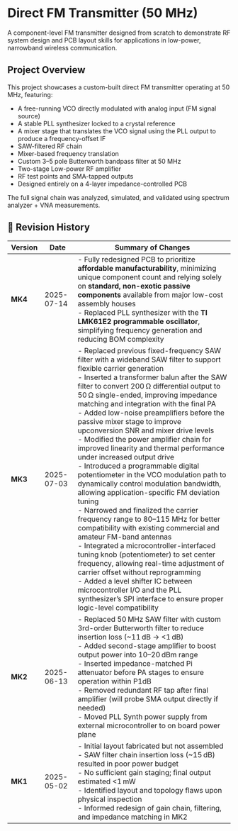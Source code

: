 # Direct FM Transmitter (50 MHz)

A component-level FM transmitter designed from scratch to demonstrate RF system design and PCB layout skills for applications in low-power, narrowband wireless communication.

## Project Overview

This project showcases a custom-built direct FM transmitter operating at 50 MHz, featuring:


- A free-running VCO directly modulated with analog input (FM signal source)
- A stable PLL synthesizer locked to a crystal reference
- A mixer stage that translates the VCO signal using the PLL output to produce a frequency-offset IF
- SAW-filtered RF chain
- Mixer-based frequency translation
- Custom 3–5 pole Butterworth bandpass filter at 50 MHz
- Two-stage Low-power RF amplifier 
- RF test points and SMA-tapped outputs
- Designed entirely on a 4-layer impedance-controlled PCB

The full signal chain was analyzed, simulated, and validated using spectrum analyzer + VNA measurements.

## 🔁 Revision History

| Version | Date       | Summary of Changes |
|---------|------------|--------------------|
| **MK4** | 2025-07-14 | - Fully redesigned PCB to prioritize **affordable manufacturability**, minimizing unique component count and relying solely on **standard, non-exotic passive components** available from major low-cost assembly houses<br>- Replaced PLL synthesizer with the **TI LMK61E2 programmable oscillator**, simplifying frequency generation and reducing BOM complexity |
| **MK3** | 2025-07-03 | - Replaced previous fixed-frequency SAW filter with a wideband SAW filter to support flexible carrier generation<br>- Inserted a transformer balun after the SAW filter to convert 200 Ω differential output to 50 Ω single-ended, improving impedance matching and integration with the final PA<br>- Added low-noise preamplifiers before the passive mixer stage to improve upconversion SNR and mixer drive levels<br>- Modified the power amplifier chain for improved linearity and thermal performance under increased output drive<br>- Introduced a programmable digital potentiometer in the VCO modulation path to dynamically control modulation bandwidth, allowing application-specific FM deviation tuning<br>- Narrowed and finalized the carrier frequency range to 80–115 MHz for better compatibility with existing commercial and amateur FM-band antennas<br>- Integrated a microcontroller-interfaced tuning knob (potentiometer) to set center frequency, allowing real-time adjustment of carrier offset without reprogramming<br>- Added a level shifter IC between microcontroller I/O and the PLL synthesizer’s SPI interface to ensure proper logic-level compatibility |
| **MK2** | 2025-06-13 | - Replaced 50 MHz SAW filter with custom 3rd-order Butterworth filter to reduce insertion loss (~11 dB → <1 dB)<br>- Added second-stage amplifier to boost output power into 10–20 dBm range<br>- Inserted impedance-matched Pi attenuator before PA stages to ensure operation within P1dB<br>- Removed redundant RF tap after final amplifier (will probe SMA output directly if needed)<br>- Moved PLL Synth power supply from external microcontroller to on board power plane |
| **MK1** | 2025-05-02 | - Initial layout fabricated but not assembled<br>- SAW filter chain insertion loss (~15 dB) resulted in poor power budget<br>- No sufficient gain staging; final output estimated <1 mW<br>- Identified layout and topology flaws upon physical inspection<br>- Informed redesign of gain chain, filtering, and impedance matching in MK2 |
